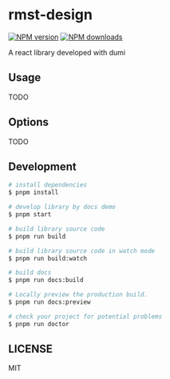 # rmst-design

[![NPM version](https://img.shields.io/npm/v/rmst-design.svg?style=flat)](https://npmjs.org/package/rmst-design)
[![NPM downloads](http://img.shields.io/npm/dm/rmst-design.svg?style=flat)](https://npmjs.org/package/rmst-design)

A react library developed with dumi

## Usage

TODO

## Options

TODO

## Development

```bash
# install dependencies
$ pnpm install

# develop library by docs demo
$ pnpm start

# build library source code
$ pnpm run build

# build library source code in watch mode
$ pnpm run build:watch

# build docs
$ pnpm run docs:build

# Locally preview the production build.
$ pnpm run docs:preview

# check your project for potential problems
$ pnpm run doctor
```

## LICENSE

MIT
